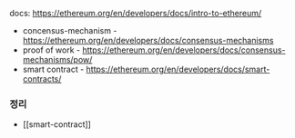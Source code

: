 
docs: https://ethereum.org/en/developers/docs/intro-to-ethereum/

- concensus-mechanism - https://ethereum.org/en/developers/docs/consensus-mechanisms
- proof of work - https://ethereum.org/en/developers/docs/consensus-mechanisms/pow/
- smart contract - https://ethereum.org/en/developers/docs/smart-contracts/

###  정리
- [[smart-contract]]